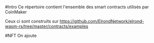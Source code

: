 #Intro
Ce répertoire contient l'ensemble des smart contracts utilisés par CoinMaker

Ceux ci sont construits sur https://github.com/ElrondNetwork/elrond-wasm-rs/tree/master/contracts/examples

#NFT
On ajoute 